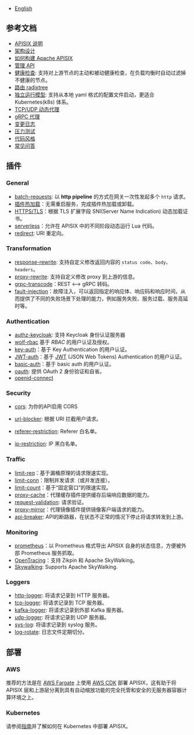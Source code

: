 <!--
#
# Licensed to the Apache Software Foundation (ASF) under one or more
# contributor license agreements.  See the NOTICE file distributed with
# this work for additional information regarding copyright ownership.
# The ASF licenses this file to You under the Apache License, Version 2.0
# (the "License"); you may not use this file except in compliance with
# the License.  You may obtain a copy of the License at
#
#     http://www.apache.org/licenses/LICENSE-2.0
#
# Unless required by applicable law or agreed to in writing, software
# distributed under the License is distributed on an "AS IS" BASIS,
# WITHOUT WARRANTIES OR CONDITIONS OF ANY KIND, either express or implied.
# See the License for the specific language governing permissions and
# limitations under the License.
#
-->

* [English](../README.md)

## 参考文档

* [APISIX 说明](../../README_CN.md)
* [架构设计](architecture-design.md)
* [如何构建 Apache APISIX](how-to-build.md)
* [管理 API](admin-api.md)
* [健康检查](health-check.md): 支持对上游节点的主动和被动健康检查，在负载均衡时自动过滤掉不健康的节点。
* [路由 radixtree](../router-radixtree.md)
* [独立运行模型](stand-alone.md): 支持从本地 yaml 格式的配置文件启动，更适合 Kubernetes(k8s) 体系。
* [TCP/UDP 动态代理](stream-proxy.md)
* [gRPC 代理](grpc-proxy.md)
* [变更日志](../../CHANGELOG_CN.md)
* [压力测试](benchmark.md)
* [代码风格](../../CODE_STYLE_CN.md)
* [常见问答](../../FAQ_CN.md)

## 插件

### General

* [batch-requests](plugins/batch-requests.md): 以 **http pipeline** 的方式在网关一次性发起多个 `http` 请求。
* [插件热加载](plugins.md)：无需重启服务，完成插件热加载或卸载。
* [HTTPS/TLS](https.md)：根据 TLS 扩展字段 SNI(Server Name Indication) 动态加载证书。
* [serverless](plugins/serverless.md)：允许在 APISIX 中的不同阶段动态运行 Lua 代码。
* [redirect](plugins/redirect.md): URI 重定向。

### Transformation

* [response-rewrite](plugins/response-rewrite.md): 支持自定义修改返回内容的 `status code`、`body`、`headers`。
* [proxy-rewrite](plugins/proxy-rewrite.md): 支持自定义修改 proxy 到上游的信息。
* [grpc-transcode](plugins/grpc-transcode.md)：REST <--> gRPC 转码。
* [fault-injection](plugins/fault-injection.md)：故障注入，可以返回指定的响应体、响应码和响应时间，从而提供了不同的失败场景下处理的能力，例如服务失败、服务过载、服务高延时等。

### Authentication

* [authz-keycloak](plugins/authz-keycloak.md): 支持 Keycloak 身份认证服务器
* [wolf-rbac](plugins/wolf-rbac.md) 基于 *RBAC* 的用户认证及授权。
* [key-auth](plugins/key-auth.md)：基于 Key Authentication 的用户认证。
* [JWT-auth](plugins/jwt-auth.md)：基于 [JWT](https://jwt.io/) (JSON Web Tokens) Authentication 的用户认证。
* [basic-auth](plugins/basic-auth.md)：基于 basic auth 的用户认证。
* [oauth](plugins/openid-connect.md): 提供 OAuth 2 身份验证和自省。
* [openid-connect](plugins/openid-connect.md)

### Security

* [cors](plugins/cors.md): 为你的API启用 CORS
* [uri-blocker](plugins/uri-blocker.md): 根据 URI 拦截用户请求。

* [referer-restriction](plugins/referer-restriction.md): Referer 白名单。
* [ip-restriction](plugins/ip-restriction.md): IP 黑白名单。

### Traffic

* [limit-req](plugins/limit-req.md)：基于漏桶原理的请求限速实现。
* [limit-conn](plugins/limit-conn.md)：限制并发请求（或并发连接）。
* [limit-count](plugins/limit-count.md)：基于“固定窗口”的限速实现。
* [proxy-cache](plugins/proxy-cache.md)：代理缓存插件提供缓存后端响应数据的能力。
* [request-validation](plugins/request-validation.md): 请求验证。
* [proxy-mirror](plugins/proxy-mirror.md)：代理镜像插件提供镜像客户端请求的能力。
* [api-breaker](plugins/api-breaker.md): API的断路器，在状态不正常的情况下停止将请求转发到上游。

### Monitoring

* [prometheus](plugins/prometheus.md)：以 Prometheus 格式导出 APISIX 自身的状态信息，方便被外部 Prometheus 服务抓取。
* [OpenTracing](plugins/zipkin.md)：支持 Zikpin 和 Apache SkyWalking。
* [Skywalking](plugins/skywalking.md): Supports Apache SkyWalking.

### Loggers

* [http-logger](plugins/http-logger.md): 将请求记录到 HTTP 服务器。
* [tcp-logger](plugins/tcp-logger.md): 将请求记录到 TCP 服务器。
* [kafka-logger](plugins/kafka-logger.md): 将请求记录到外部 Kafka 服务器。
* [udp-logger](plugins/udp-logger.md): 将请求记录到 UDP 服务器。
* [sys-log](plugins/syslog.md): 将请求记录到 syslog 服务。
* [log-rotate](plugins/log-rotate.md): 日志文件定期切分。

## 部署

### AWS

推荐的方法是在 [AWS Fargate](https://aws.amazon.com/fargate/) 上使用  [AWS CDK](https://aws.amazon.com/cdk/) 部署 APISIX，这有助于将 APISIX 层和上游层分离到具有自动缩放功能的完全托管和安全的无服务器容器计算环境之上。

### Kubernetes

请参阅[指南](../../kubernetes/README.md)并了解如何在 Kubernetes 中部署 APISIX。
